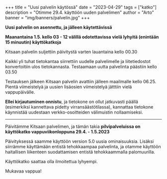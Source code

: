 +++
title = "Uusi palvelin käytössä"
date = "2023-04-29"
tags = ["katko"]
description = "Otimme 29.4. käyttöön uuden palvelimen"
author = "Arto"
banner = "img/banners/palvelin.jpg"
+++

**Uusi palvelin on asennettu, ja jälleen käytettävissä**

**Maanantaina 1.5. kello 03 - 12 välillä odotettavissa vielä lyhyitä (enintään 15 minuutin) käyttökatkoja**

Kitsaan palvelin suljettiin päivitystä varten lauantaina kello 00.30

Kaikki yli tuhat tietokantaa siirrettiin uudelle palvelimelle ja liitetiedostot konvertoitiin ulos tietokannasta. Testaamaan uutta palvelinta päästiin kello 03.50

Testauksen jälkeen Kitsaan palvelin avattiin jälleen maailmalle kello 06.25. Pientä viimeistelyä ja uusien lisäosien viimeistelyä jätttiin vielä vappupäivälle.

**Ellei kirjautuminen onnistu**, ja tietokone on ollut jatkuvasti päällä (esimerkiksi kannettava pidetty virransäästötilassa), kannattaa tietokone käynnistää uudestaan verkko-osoitteiden välimuistin nollaamiseksi. 

<hr/>

Päivitämme Kitsaan palvelimen, ja tämän takia **pilvipalveluissa on käyttökatko vappuviikonloppuna 29.4. - 1.5.2023**

Päivityksessä saamme käyttöön version 5.0 uusia ominaisuuksia. Lisäksi siirrämme käyttämään entistä tehokkaampaa palvelinta, ja otamme käyttöön haitallisen liikenteen suodattamisen entistä tehokkaammalla palomuurilla.

Käyttökatko saattaa olla ilmoitettua lyhyempi.

Mukavaa vappua!
